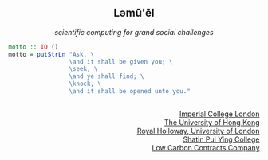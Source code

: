 <h2 align=center>Ləmū'ēl</h2>

<p align=center>
  <em>
  scientific computing for grand social challenges
  </em>
</p>

```haskell
motto :: IO ()
motto = putStrLn "Ask, \
                 \and it shall be given you; \
                 \seek, \
                 \and ye shall find; \
                 \knock, \
                 \and it shall be opened unto you."
```

##

<p align=right>
  <a href=https://www.imperial.ac.uk>Imperial College London</a>
  <br>
  <a href=https://www.hku.hk>The University of Hong Kong</a>
  <br>
  <a href=https://www.royalholloway.ac.uk>Royal Holloway, University of London</a>
  <br>
  <a href=https://www.pyc.edu.hk>Shatin Pui Ying College</a>
  <br>
  <a href=https://www.lowcarboncontracts.uk>Low Carbon Contracts Company</a>
</p>

##
